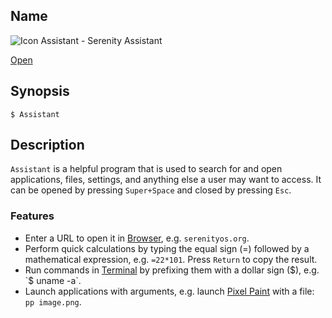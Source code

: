 ## Name

![Icon](/res/icons/16x16/app-assistant.png) Assistant - Serenity Assistant

[Open](file:///bin/Assistant)

## Synopsis

```**sh
$ Assistant
```

## Description

`Assistant` is a helpful program that is used to search for and open applications, files, settings, and anything else a user may want to access. It can be opened by pressing `Super+Space` and closed by pressing `Esc`.

### Features

-   Enter a URL to open it in [Browser](help://man/1/Applications/Browser), e.g. `serenityos.org`.
-   Perform quick calculations by typing the equal sign (=) followed by a mathematical expression, e.g. `=22*101`. Press `Return` to copy the result.
-   Run commands in [Terminal](help://man/1/Applications/Terminal) by prefixing them with a dollar sign ($), e.g. `$ uname -a`.
-   Launch applications with arguments, e.g. launch [Pixel Paint](help://man/1/Applications/PixelPaint) with a file: `pp image.png`.

